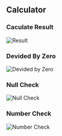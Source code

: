 ## Calculator

### Caculate Result
![Result](correct.png)

### Devided By Zero
![Devided by Zero](devide0.png)

### Null Check
![Null Check](null-check.png)

### Number Check
![Number Check](incorrectNum.png)